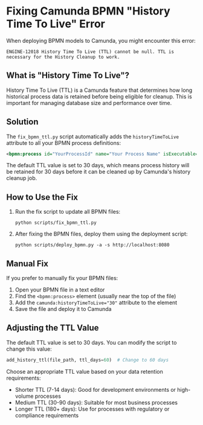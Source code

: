 # Fixing Camunda BPMN "History Time To Live" Error

When deploying BPMN models to Camunda, you might encounter this error:

```
ENGINE-12018 History Time To Live (TTL) cannot be null. TTL is necessary for the History Cleanup to work.
```

## What is "History Time To Live"?

History Time To Live (TTL) is a Camunda feature that determines how long historical process data is retained before being eligible for cleanup. This is important for managing database size and performance over time.

## Solution

The `fix_bpmn_ttl.py` script automatically adds the `historyTimeToLive` attribute to all your BPMN process definitions:

```xml
<bpmn:process id="YourProcessId" name="Your Process Name" isExecutable="true" camunda:historyTimeToLive="30">
```

The default TTL value is set to 30 days, which means process history will be retained for 30 days before it can be cleaned up by Camunda's history cleanup job.

## How to Use the Fix

1. Run the fix script to update all BPMN files:

   ```
   python scripts/fix_bpmn_ttl.py
   ```

2. After fixing the BPMN files, deploy them using the deployment script:

   ```
   python scripts/deploy_bpmn.py -a -s http://localhost:8080
   ```

## Manual Fix

If you prefer to manually fix your BPMN files:

1. Open your BPMN file in a text editor
2. Find the `<bpmn:process>` element (usually near the top of the file)
3. Add the `camunda:historyTimeToLive="30"` attribute to the element
4. Save the file and deploy it to Camunda

## Adjusting the TTL Value

The default TTL value is set to 30 days. You can modify the script to change this value:

```python
add_history_ttl(file_path, ttl_days=60)  # Change to 60 days
```

Choose an appropriate TTL value based on your data retention requirements:
- Shorter TTL (7-14 days): Good for development environments or high-volume processes
- Medium TTL (30-90 days): Suitable for most business processes
- Longer TTL (180+ days): Use for processes with regulatory or compliance requirements
